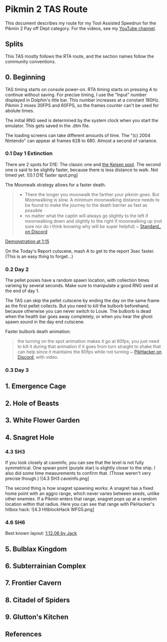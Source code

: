 # Pikmin 2 TAS Route
This document describes my route for my Tool Assisted Speedrun for the Pikmin 2 Pay off Dept category.
For the videos, see my [YouTube channel](https://www.youtube.com/channel/UCVSDjX4sC_Y7a6cmftkAkYQ).

## Splits
This TAS mostly follows the RTA route, and the section names follow the community conventions.

## 0. Beginning
TAS timing starts on console power-on. RTA timing starts on pressing A to continue without saving.
For precise timing, I use the "Input" number displayed in Dolphin's title bar.
This number increases at a constant 180Hz. Pikmin 2 mixes 30FPS and 60FPS, 
so the frames counter can't be used for abolute times.

The initial RNG seed is determined by the system clock when you start the 
emulator. This gets saved in the .dtm file.

The loading screens can take different amounts of time. The "(c) 2004 Nintendo"
can appear at frames 628 to 680. Almost a second of variance.

### 0.1 Day 1 Extinction
There are 2 spots for D1E: The classic one and [the Keisen spot](https://clips.twitch.tv/AnnoyingTsundereCucumberBrokeBack-HbURwx5vVTQ7n1Me).
The second one is said to be slightly faster, because there is less distance to walk. Not timed yet.
![0.1 D1E faster spot.png]

The Moonwalk strategy allows for a faster death.
> * There the longer you moonwalk the farther your pikmin goes.  But Moonwalking
>   is slow.  A minimum moonwalking distance needs to be found to make the 
>   journey to the death barrier as fast as possible 
> * no matter what the captin will always go slightly to the left if moonwalking 
>   down and slightly to the right if moonwalking up (not sure nor do i think knowing why will be super helpful)
~ [Standard_ on Discord](https://discord.com/channels/177495849100640256/698992259038838864/1156291064655781920)

[Demonstration at 1:15](https://discord.com/channels/177495849100640256/698992259038838864/1172216267948703764)

On the Today's Report cutscene, mash A to get to the report 3sec faster.
(This is an easy thing to forget...)

### 0.2 Day 2
The pellet posies have a random spawn location, with collection times varieing by several seconds.
Make sure to manipulate a good RNG seed at the end of day 1.

The TAS can skip the pellet cutscene by ending the day on the same frame as the first pellet collects.
But you need to kill the bulborb beforehand, because otherwise you can never switch to Louie. 
The bulborb is dead when the health bar goes away completely, or when you hear
the ghost spawn sound in the day end cutscene.

Faster bulborb death animation:
> the turning on the spot animation makes it go at 60fps, you just need to kill it during that animation
> if it goes from turn straight to shake that can help since it maintains the 60fps while not turning
~ [PikHacker on Discord](https://discord.com/channels/177495849100640256/177496240035069962/903697188000006164), with video.

### 0.3 Day 3

## 1. Emergence Cage

## 2. Hole of Beasts

## 3. White Flower Garden

## 4. Snagret Hole

### 4.3 SH3
If you look closely at caveinfo, you can see that the level is not fully symmetrical. One spwan point (purple star) is slightly closer to the ship. I also did some time measurements to confirm that. (Those weren't very precise though.)
![4.3 SH3 caveinfo.png]

The second thing is how snagret spawning works:
A snagret has a fixed home point with an aggro range, which never varies between seeds, unlike other enemies. If a Pikmin enters that range, snagret pops up at a random location within that radius.
Here you can see that range with PikHacker's hitbox hack:
![4.3 HitblockHack WFG5.png]

### 4.6 SH6
Best known layout: [1:12.06 by Jack](https://www.youtube.com/watch?v=T0pGBGVPr5E&t=2162s)

## 5. Bulblax Kingdom

## 6. Subterrainian Complex

## 7. Frontier Cavern

## 8. Citadel of Spiders

## 9. Glutton's Kitchen


## References





